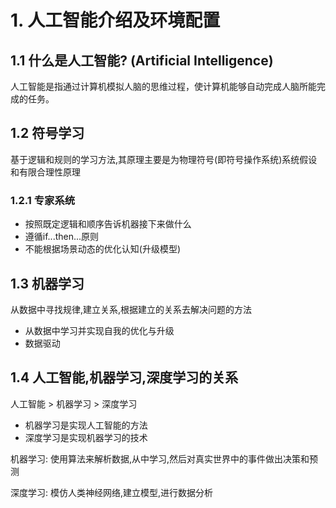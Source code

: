 # 1. 人工智能介绍及环境配置

## 1.1 什么是人工智能? (Artificial Intelligence)

人工智能是指通过计算机模拟人脑的思维过程，使计算机能够自动完成人脑所能完成的任务。

## 1.2 符号学习

基于逻辑和规则的学习方法,其原理主要是为物理符号(即符号操作系统)系统假设和有限合理性原理

### 1.2.1 专家系统

- 按照既定逻辑和顺序告诉机器接下来做什么
- 遵循if...then...原则
- 不能根据场景动态的优化认知(升级模型)

## 1.3 机器学习

从数据中寻找规律,建立关系,根据建立的关系去解决问题的方法

- 从数据中学习并实现自我的优化与升级
- 数据驱动

## 1.4 人工智能,机器学习,深度学习的关系

人工智能 > 机器学习 > 深度学习

- 机器学习是实现人工智能的方法
- 深度学习是实现机器学习的技术

机器学习: 使用算法来解析数据,从中学习,然后对真实世界中的事件做出决策和预测

深度学习: 模仿人类神经网络,建立模型,进行数据分析
